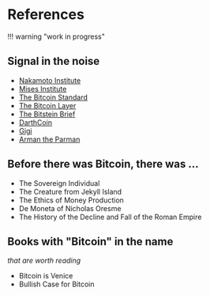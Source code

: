 # References

!!! warning "work in progress"



## Signal in the noise

+ [Nakamoto Institute](https://nakamotoinstitute.org/)
+ [Mises Institute](https://mises.org/)
+ [The Bitcoin Standard](https://saifedean.com/)
+ [The Bitcoin Layer](https://thebitcoinlayer.substack.com/)
+ [The Bitstein Brief](https://bitstein.substack.com/)
+ [DarthCoin](https://darthcoin.substack.com/)
+ [Gigi](https://dergigi.com/)
+ [Arman the Parman](https://armantheparman.com/)

## Before there was Bitcoin, there was ...
+ The Sovereign Individual
+ The Creature from Jekyll Island
+ The Ethics of Money Production
+ De Moneta of Nicholas Oresme
+ The History of the Decline and Fall of the Roman Empire




## Books with "Bitcoin" in the name

*that are worth reading*

+ Bitcoin is Venice 
+ Bullish Case for Bitcoin
